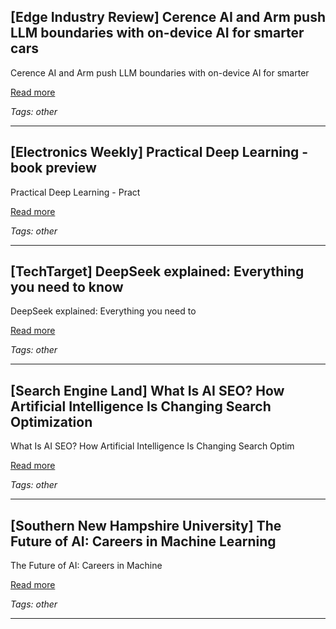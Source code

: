## [Edge Industry Review] Cerence AI and Arm push LLM boundaries with on-device AI for smarter cars

Cerence AI and Arm push LLM boundaries with on-device AI for smarter

[Read more](https://www.edgeir.com/cerence-ai-and-arm-push-llm-boundaries-with-on-device-ai-for-smarter-cars-20250606)

_Tags: other_

---
## [Electronics Weekly] Practical Deep Learning - book preview

Practical Deep Learning - Pract

[Read more](https://www.electronicsweekly.com/blogs/gadget-master/general/gadget-book-practical-deep-learning-with-python-2025-06/)

_Tags: other_

---
## [TechTarget] DeepSeek explained: Everything you need to know

DeepSeek explained: Everything you need to

[Read more](https://www.techtarget.com/whatis/feature/DeepSeek-explained-Everything-you-need-to-know)

_Tags: other_

---
## [Search Engine Land] What Is AI SEO? How Artificial Intelligence Is Changing Search Optimization

What Is AI SEO? How Artificial Intelligence Is Changing Search Optim

[Read more](https://searchengineland.com/guide/what-is-ai-seo)

_Tags: other_

---
## [Southern New Hampshire University] The Future of AI: Careers in Machine Learning

The Future of AI: Careers in Machine

[Read more](https://www.snhu.edu/about-us/newsroom/stem/future-of-ai)

_Tags: other_

---
